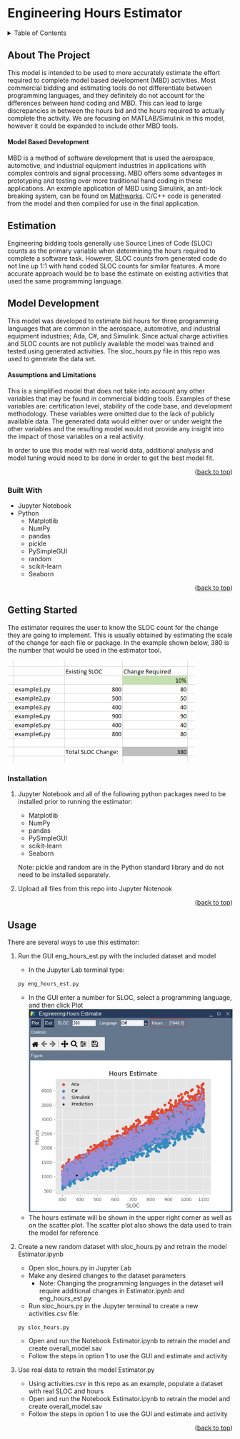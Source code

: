 # Engineering Hours Estimator


<!-- TABLE OF CONTENTS -->
<details>
  <summary>Table of Contents</summary>
  <ol>
    <li>
      <a href="#about-the-project">About The Project</a>
      <ul>
        <li><a href="#built-with">Built With</a></li>
      </ul>
    </li>
    <li>
      <a href="#getting-started">Getting Started</a>
      <ul>
        <li><a href="#prerequisites">Prerequisites</a></li>
        <li><a href="#installation">Installation</a></li>
      </ul>
    </li>
    <li><a href="#usage">Usage</a></li>
  </ol>
</details>



<!-- ABOUT THE PROJECT -->
## About The Project

This model is intended to be used to more accurately estimate the effort required to complete model based development (MBD) activities. Most commercial bidding and estimating tools do not differentiate between programming languages, and they definitely do not account for the differences between hand coding and MBD. This can lead to large discrepancies in between the hours bid and the hours required to actually complete the activity.  We are focusing on MATLAB/Simulink in this model, however it could be expanded to include other MBD tools. 

#### Model Based Development

MBD is a method of software development that is used the aerospace, automotive, and industrial equipment industries in applications with complex controls and signal processing. MBD offers some advantages in prototyping and testing over more traditional hand coding in these applications. An example application of MBD using Simulink, an anti-lock breaking system, can be found on [Mathworks](https://www.mathworks.com/help/simulink/slref/modeling-an-anti-lock-braking-system.html). C/C++ code is generated from the model and then compiled for use in the final application.

## Estimation

Engineering bidding tools generally use Source Lines of Code (SLOC) counts as the primary variable when determining the hours required to complete a software task. However, SLOC counts from generated code do not line up 1:1 with hand coded SLOC counts for similar features. A more accurate approach would be to base the estimate on existing activities that used the same programming language.

## Model Development

This model was developed to estimate bid hours for three programming languages that are common in the aerospace, automotive, and industrial equipment industries; Ada, C#, and Simulink. Since actual charge activities and SLOC counts are not publicly available the model was trained and tested using generated activities. The sloc_hours.py file in this repo was used to generate the data set. 

#### Assumptions and Limitations

This is a simplified model that does not take into account any other variables that may be found in commercial bidding tools. Examples of these variables are: certification level, stability of the code base, and development methodology. These variables were omitted due to the lack of publicly available data. The generated data would either over or under weight the other variables and the resulting model would not provide any insight into the impact of those variables on a real activity. 

In order to use this model with real world data, additional analysis and model tuning would need to be done in order to get the best model fit.

<p align="right">(<a href="#readme-top">back to top</a>)</p>


### Built With

* Jupyter Notebook
* Python
    * Matplotlib
    * NumPy
    * pandas
    * pickle
    * PySimpleGUI
    * random
    * scikit-learn
    * Seaborn

<p align="right">(<a href="#readme-top">back to top</a>)</p>


<!-- GETTING STARTED -->
## Getting Started

The estimator requires the user to know the SLOC count for the change they are going to implement. This is usually obtained by estimating the scale of the change for each file or package. In the example shown below, 380 is the number that would be used in the estimator tool.

![Example of a spreadsheet calculating a SLOC estimate](images/sloc-estimate.PNG)

### Installation

1. Jupyter Notebook and all of the following python packages need to be installed prior to running the estimator:
    * Matplotlib
    * NumPy
    * pandas
    * PySimpleGUI
    * scikit-learn
    * Seaborn

   Note: pickle and random are in the Python standard library and do not need to be installed separately. 

2. Upload all files from this repo into Jupyter Notenook

<p align="right">(<a href="#readme-top">back to top</a>)</p>

<!-- USAGE EXAMPLES -->
## Usage

There are several ways to use this estimator:
1. Run the GUI eng_hours_est.py with the included dataset and model
   * In the Jupyter Lab terminal type:
   ```sh
   py eng_hours_est.py
   ```
   * In the GUI enter a number for SLOC, select a programming language, and then click Plot
![Image of Estimator GUI with SLOC set to 380 and a red box around the Hours output](images/est-gui.png)
   * The hours estimate will be shown in the upper right corner as well as on the scatter plot. The scatter plot also shows the data used to train the model for reference 
   
2. Create a new random dataset with sloc_hours.py and retrain the model Estimator.ipynb
   * Open sloc_hours.py in Jupyter Lab
   * Make any desired changes to the dataset parameters
       * Note: Changing the programming languages in the dataset will require additional changes in Estimator.ipynb and eng_hours_est.py
   * Run sloc_hours.py in the Jupyter terminal to create a new activities.csv file:
   ```sh
   py sloc_hours.py
   ```
   * Open and run the Notebook Estimator.ipynb to retrain the model and create overall_model.sav
   * Follow the steps in option 1 to use the GUI and estimate and activity
   
3. Use real data to retrain the model Estimator.py
   * Using activities.csv in this repo as an example, populate a dataset with real SLOC and hours
   * Open and run the Notebook Estimator.ipynb to retrain the model and create overall_model.sav
   * Follow the steps in option 1 to use the GUI and estimate and activity


<p align="right">(<a href="#readme-top">back to top</a>)</p>











